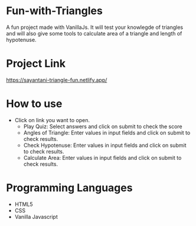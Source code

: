 # Fun-with-Triangles

A fun project made with VanillaJs. It will test your knowlegde of triangles and will also give some tools to calculate area of a triangle and length of hypotenuse.

# Project Link
https://sayantani-triangle-fun.netlify.app/

# How to use

* Click on link you want to open.
  * Play Quiz: Select answers and click on submit to check the score
  * Angles of Triangle: Enter values in input fields and click on submit to check results.
  * Check Hypotenuse: Enter values in input fields and click on submit to check results.
  * Calculate Area: Enter values in input fields and click on submit to check results.

# Programming Languages

* HTML5
* CSS
* Vanilla Javascript
